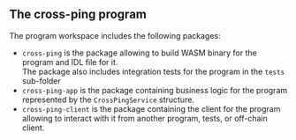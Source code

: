 ## The **cross-ping** program

The program workspace includes the following packages:
- `cross-ping` is the package allowing to build WASM binary for the program and IDL file for it.  
  The package also includes integration tests for the program in the `tests` sub-folder
- `cross-ping-app` is the package containing business logic for the program represented by the `CrossPingService` structure.  
- `cross-ping-client` is the package containing the client for the program allowing to interact with it from another program, tests, or
  off-chain client.

